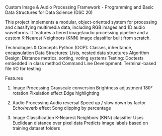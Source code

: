 Custom Image & Audio Processing Framework - Programming and Basic Data Structures for Data Science (DSC 20)

This project implements a modular, object-oriented system for processing and classifying multimedia data, including RGB images and 1D audio waveforms. It features a tiered image/audio processing pipeline
and a custom K-Nearest Neighbors (KNN) image classifier built from scratch.

Technologies & Concepts
Python (OOP): Classes, inheritance, encapsulation
Data Structures: Lists, nested data structures 
Algorithm Design: Distance metrics, sorting, voting systems
Testing: Doctests embedded in class method
Command Line Development: Terminal-based file I/O for testing

Features
1. Image Processing
Grayscale conversion
Brightness adjustment
180° rotation
Pixelation effect
Edge highlighting

3. Audio Processing
   Audio reversal
   Speed up / slow down by factor
   Echo/reverb effect
   Song clipping by percentage

4. Image Classification
   K-Nearest Neighbors (KNN) classifier
   Uses Euclidean distance over pixel data
   Predicts image labels based on training dataset folders
